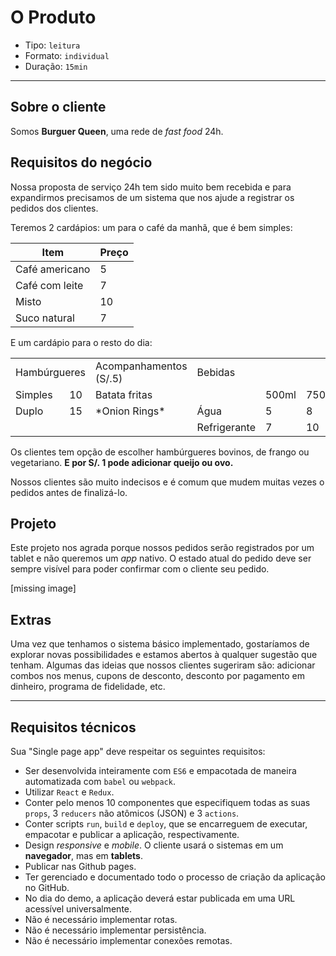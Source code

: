 # O Produto

* Tipo: `leitura`
* Formato: `individual`
* Duração: `15min`

***

## Sobre o cliente

Somos **Burguer Queen**, uma rede de *fast food* 24h.

## Requisitos do negócio

Nossa proposta de serviço 24h tem sido muito bem recebida e para expandirmos precisamos de um sistema que nos ajude a registrar os pedidos dos clientes.

Teremos 2 cardápios: um para o café da manhã, que é bem simples:

| Item                      |Preço |
|---------------------------|------|
| Café americano            |    5 |
| Café com leite            |    7 |
| Misto                     |   10 |
| Suco natural              |    7 |

E um cardápio para o resto do dia:

<table width="100%">
  <tbody>
    <tr>
      <td colspan="2" rowspan="1">Hambúrgueres</td>
      <td>Acompanhamentos (S/.5)</td>
      <td colspan="3" rowspan="1">Bebidas</td>
    </tr>
    <tr>
      <td>Simples</td>
      <td>10</td>
      <td>Batata fritas</td>
      <td></td>
      <td>500ml</td>
      <td>750ml</td>
    </tr>
    <tr>
      <td>Duplo</td>
      <td>15</td>
      <td>*Onion Rings*</td>
      <td>Água</td>
      <td>5</td>
      <td>8</td>
    </tr>
    <tr>
      <td></td>
      <td></td>
      <td></td>
      <td>Refrigerante</td>
      <td>7</td>
      <td>10</td>
    </tr>
  </tbody>
</table>

Os clientes tem opção de escolher hambúrgueres bovinos, de frango ou vegetariano.
**E por S/. 1 pode adicionar queijo ou ovo.**

Nossos clientes são muito indecisos e é comum que mudem muitas vezes o pedidos antes de finalizá-lo.

## Projeto

Este projeto nos agrada porque nossos pedidos serão registrados por um tablet e não queremos um *app* nativo. O estado atual do pedido deve ser sempre visível para poder confirmar com o cliente seu pedido.

[missing image]

## Extras

Uma vez que tenhamos o sistema básico implementado, gostaríamos de explorar novas possibilidades e estamos abertos à qualquer sugestão que tenham. Algumas das ideias que nossos clientes sugeriram são: adicionar combos nos menus, cupons de desconto, desconto por pagamento em dinheiro, programa de fidelidade, etc.

***

## Requisitos técnicos

Sua "Single page app" deve respeitar os seguintes requisitos:

* Ser desenvolvida inteiramente com `ES6` e empacotada de maneira automatizada com `babel` ou `webpack`.
* Utilizar `React` e `Redux`.
* Conter pelo menos 10 componentes que especifiquem todas as suas `props`, 3 `reducers` não atômicos (JSON) e 3 `actions`.
* Conter scripts `run`, `build` e `deploy`, que se encarreguem de executar, empacotar e publicar a aplicação, respectivamente.
* Design *responsive* e *mobile*. O cliente usará o sistemas em um **navegador**, mas em **tablets**.
* Publicar nas Github pages.
* Ter gerenciado e documentado todo o processo de criação da aplicação no GitHub.
* No dia do demo, a aplicação deverá estar publicada em uma URL acessível universalmente.
* Não é necessário implementar rotas.
* Não é necessário implementar persistência.
* Não é necessário implementar conexões remotas.